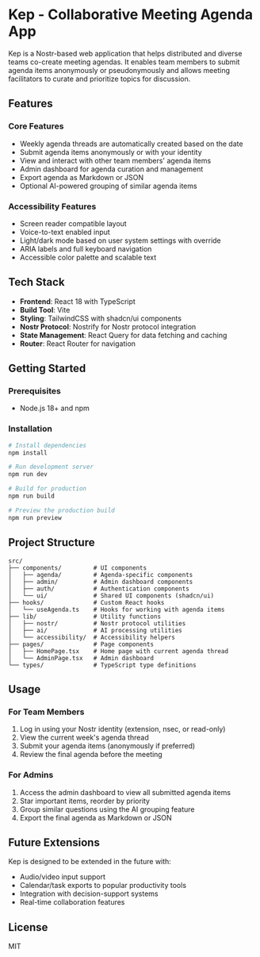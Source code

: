 # Kep - Collaborative Meeting Agenda App

Kep is a Nostr-based web application that helps distributed and diverse teams co-create meeting agendas. It enables team members to submit agenda items anonymously or pseudonymously and allows meeting facilitators to curate and prioritize topics for discussion.

## Features

### Core Features
- Weekly agenda threads are automatically created based on the date
- Submit agenda items anonymously or with your identity
- View and interact with other team members' agenda items
- Admin dashboard for agenda curation and management
- Export agenda as Markdown or JSON
- Optional AI-powered grouping of similar agenda items

### Accessibility Features
- Screen reader compatible layout
- Voice-to-text enabled input
- Light/dark mode based on user system settings with override
- ARIA labels and full keyboard navigation
- Accessible color palette and scalable text

## Tech Stack

- **Frontend**: React 18 with TypeScript
- **Build Tool**: Vite
- **Styling**: TailwindCSS with shadcn/ui components
- **Nostr Protocol**: Nostrify for Nostr protocol integration
- **State Management**: React Query for data fetching and caching
- **Router**: React Router for navigation

## Getting Started

### Prerequisites

- Node.js 18+ and npm

### Installation

```bash
# Install dependencies
npm install

# Run development server
npm run dev

# Build for production
npm run build

# Preview the production build
npm run preview
```

## Project Structure

```
src/
├── components/         # UI components
│   ├── agenda/         # Agenda-specific components
│   ├── admin/          # Admin dashboard components
│   ├── auth/           # Authentication components
│   └── ui/             # Shared UI components (shadcn/ui)
├── hooks/              # Custom React hooks
│   └── useAgenda.ts    # Hooks for working with agenda items
├── lib/                # Utility functions
│   ├── nostr/          # Nostr protocol utilities
│   ├── ai/             # AI processing utilities
│   └── accessibility/  # Accessibility helpers
├── pages/              # Page components
│   ├── HomePage.tsx    # Home page with current agenda thread
│   └── AdminPage.tsx   # Admin dashboard
└── types/              # TypeScript type definitions
```

## Usage

### For Team Members

1. Log in using your Nostr identity (extension, nsec, or read-only)
2. View the current week's agenda thread
3. Submit your agenda items (anonymously if preferred)
4. Review the final agenda before the meeting

### For Admins

1. Access the admin dashboard to view all submitted agenda items
2. Star important items, reorder by priority
3. Group similar questions using the AI grouping feature
4. Export the final agenda as Markdown or JSON

## Future Extensions

Kep is designed to be extended in the future with:
- Audio/video input support
- Calendar/task exports to popular productivity tools
- Integration with decision-support systems
- Real-time collaboration features

## License

MIT